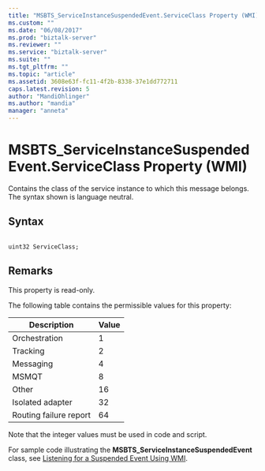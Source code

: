 ```yaml
---
title: "MSBTS_ServiceInstanceSuspendedEvent.ServiceClass Property (WMI) | Microsoft Docs"
ms.custom: ""
ms.date: "06/08/2017"
ms.prod: "biztalk-server"
ms.reviewer: ""
ms.service: "biztalk-server"
ms.suite: ""
ms.tgt_pltfrm: ""
ms.topic: "article"
ms.assetid: 3608e63f-fc11-4f2b-8338-37e1dd772711
caps.latest.revision: 5
author: "MandiOhlinger"
ms.author: "mandia"
manager: "anneta"
---
```

# MSBTS_ServiceInstanceSuspendedEvent.ServiceClass Property (WMI)
Contains the class of the service instance to which this message belongs. The syntax shown is language neutral.  
  
## Syntax  
  
```  
  
uint32 ServiceClass;  
```  
  
## Remarks  
 This property is read-only.  
  
 The following table contains the permissible values for this property:  
  
|Description|Value|  
|-----------------|-----------|  
|Orchestration|1|  
|Tracking|2|  
|Messaging|4|  
|MSMQT|8|  
|Other|16|  
|Isolated adapter|32|  
|Routing failure report|64|  
  
 Note that the integer values must be used in code and script.  
  
 For sample code illustrating the **MSBTS_ServiceInstanceSuspendedEvent** class, see [Listening for a Suspended Event Using WMI](../core/listening-for-a-suspended-event-using-wmi.md).